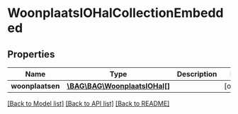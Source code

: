 # WoonplaatsIOHalCollectionEmbedded

## Properties
Name | Type | Description | Notes
------------ | ------------- | ------------- | -------------
**woonplaatsen** | [**\BAG\BAG\WoonplaatsIOHal[]**](WoonplaatsIOHal.md) |  | [optional] 

[[Back to Model list]](../../README.md#documentation-for-models) [[Back to API list]](../../README.md#documentation-for-api-endpoints) [[Back to README]](../../README.md)

